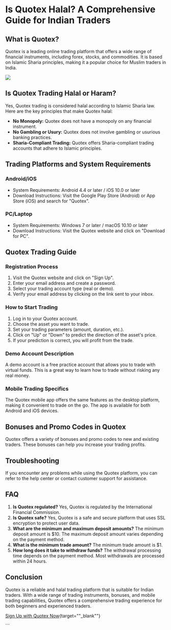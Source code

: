 # Is Quotex Halal? A Comprehensive Guide for Indian Traders

## What is Quotex?

Quotex is a leading online trading platform that offers a wide range of
financial instruments, including forex, stocks, and commodities. It is
based on Islamic Sharia principles, making it a popular choice for
Muslim traders in India.

[![](https://static.quotex.io/files/4_en/300_250.jpg)](https://traff.sbs/brokerqxlid)

## Is Quotex Trading Halal or Haram?

Yes, Quotex trading is considered halal according to Islamic Sharia law.
Here are the key principles that make Quotex halal:

-   **No Monopoly:** Quotex does not have a monopoly on any financial
    instrument.
-   **No Gambling or Usury:** Quotex does not involve gambling or
    usurious banking practices.
-   **Sharia-Compliant Trading:** Quotex offers Sharia-compliant trading
    accounts that adhere to Islamic principles.

## Trading Platforms and System Requirements

### Android/iOS

-   System Requirements: Android 4.4 or later / iOS 10.0 or later
-   Download Instructions: Visit the Google Play Store (Android) or App
    Store (iOS) and search for "Quotex".

### PC/Laptop

-   System Requirements: Windows 7 or later / macOS 10.10 or later
-   Download Instructions: Visit the Quotex website and click on
    "Download for PC".

## Quotex Trading Guide

### Registration Process

1.  Visit the Quotex website and click on "Sign Up".
2.  Enter your email address and create a password.
3.  Select your trading account type (real or demo).
4.  Verify your email address by clicking on the link sent to your
    inbox.

### How to Start Trading

1.  Log in to your Quotex account.
2.  Choose the asset you want to trade.
3.  Set your trading parameters (amount, duration, etc.).
4.  Click on "Up" or "Down" to predict the direction of the
    asset\'s price.
5.  If your prediction is correct, you will profit from the trade.

### Demo Account Description

A demo account is a free practice account that allows you to trade with
virtual funds. This is a great way to learn how to trade without risking
any real money.

### Mobile Trading Specifics

The Quotex mobile app offers the same features as the desktop platform,
making it convenient to trade on the go. The app is available for both
Android and iOS devices.

## Bonuses and Promo Codes in Quotex

Quotex offers a variety of bonuses and promo codes to new and existing
traders. These bonuses can help you increase your trading profits.

## Troubleshooting

If you encounter any problems while using the Quotex platform, you can
refer to the help center or contact customer support for assistance.

## FAQ

1.  **Is Quotex regulated?** Yes, Quotex is regulated by the
    International Financial Commission.
2.  **Is Quotex safe?** Yes, Quotex is a safe and secure platform that
    uses SSL encryption to protect user data.
3.  **What are the minimum and maximum deposit amounts?** The minimum
    deposit amount is \$10. The maximum deposit amount varies depending
    on the payment method.
4.  **What is the minimum trade amount?** The minimum trade amount is
    \$1.
5.  **How long does it take to withdraw funds?** The withdrawal
    processing time depends on the payment method. Most withdrawals are
    processed within 24 hours.

## Conclusion

Quotex is a reliable and halal trading platform that is suitable for
Indian traders. With a wide range of trading instruments, bonuses, and
mobile trading capabilities, Quotex offers a comprehensive trading
experience for both beginners and experienced traders.

[Sign Up with Quotex
Now](\%22https://broker-qx.pro/sign-up/?lid=1102511\%22){target=""_blank""}

\`\`\`


